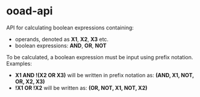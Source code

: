 # ooad-api

API for calculating boolean expressions containing:
 - operands, denoted as **X1**, **X2**, **X3** etc.
 - boolean expressions: **AND**, **OR**, **NOT**
 
To be calculated, a boolean expression must be input using prefix notation. Examples:

 - **X1 AND !(X2 OR X3)** will be written in prefix notation as: **(AND, X1, NOT, OR, X2, X3)**
 - **!X1 OR !X2** will be written as: **(OR, NOT, X1, NOT, X2)**
 
 
